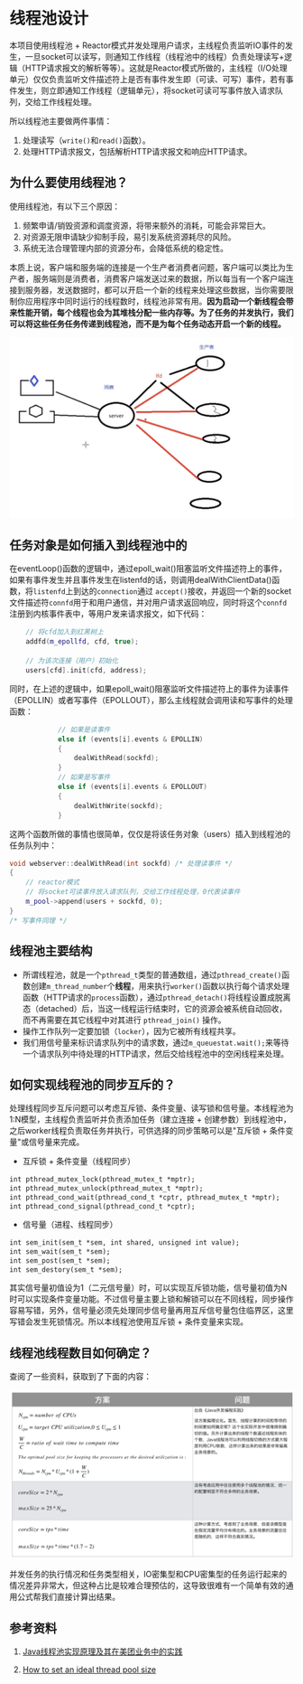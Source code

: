 # 线程池设计

本项目使用线程池 + Reactor模式并发处理用户请求，主线程负责监听IO事件的发生，一旦socket可以读写，则通知工作线程（线程池中的线程）负责处理读写+逻辑（HTTP请求报文的解析等等）。这就是Reactor模式所做的，主线程（I/O处理单元）仅仅负责监听文件描述符上是否有事件发生即（可读、可写）事件，若有事件发生，则立即通知工作线程（逻辑单元），将socket可读可写事件放入请求队列，交给工作线程处理。

所以线程池主要做两件事情：

1.   处理读写（`write()`和`read()`函数）。
2.   处理HTTP请求报文，包括解析HTTP请求报文和响应HTTP请求。

## 为什么要使用线程池？

使用线程池，有以下三个原因：

1.  频繁申请/销毁资源和调度资源，将带来额外的消耗，可能会非常巨大。
2.  对资源无限申请缺少抑制手段，易引发系统资源耗尽的风险。
3.  系统无法合理管理内部的资源分布，会降低系统的稳定性。

本质上说，客户端和服务端的连接是一个生产者消费者问题，客户端可以类比为生产者，服务端则是消费者，消费客户端发送过来的数据，所以每当有一个客户端连接到服务器，发送数据时，都可以开启一个新的线程来处理这些数据，当你需要限制你应用程序中同时运行的线程数时，线程池非常有用。**因为启动一个新线程会带来性能开销，每个线程也会为其堆栈分配一些内存等。为了任务的并发执行，我们可以将这些任务任务传递到线程池，而不是为每个任务动态开启一个新的线程。**

![Screen Shot 2022-03-03 at 21.12.41](https://raw.githubusercontent.com/fsZhuangB/Photos_Of_Blog/master/photos/202203032113561.png)



## 任务对象是如何插入到线程池中的

在eventLoop()函数的逻辑中，通过epoll_wait()阻塞监听文件描述符上的事件，如果有事件发生并且事件发生在listenfd的话，则调用dealWithClientData()函数，将`listenfd`上到达的`connection`通过 `accept()`接收，并返回一个新的socket文件描述符`connfd`用于和用户通信，并对用户请求返回响应，同时将这个`connfd`注册到内核事件表中，等用户发来请求报文，如下代码：

```c++
    // 将cfd加入到红黑树上
    addfd(m_epollfd, cfd, true);

    // 为该次连接（用户）初始化
    users[cfd].init(cfd, address);
```



同时，在上述的逻辑中，如果epoll_wait()阻塞监听文件描述符上的事件为读事件（EPOLLIN）或者写事件（EPOLLOUT），那么主线程就会调用读和写事件的处理函数：

```c++
            // 如果是读事件
            else if (events[i].events & EPOLLIN)
            {
                dealWithRead(sockfd);
            }
            // 如果是写事件
            else if (events[i].events & EPOLLOUT)
            {
                dealWithWrite(sockfd);
            }
```

这两个函数所做的事情也很简单，仅仅是将该任务对象（users）插入到线程池的任务队列中：

```c++
void webserver::dealWithRead(int sockfd) /* 处理读事件 */
{
    // reactor模式
    // 将socket可读事件放入请求队列，交给工作线程处理，0代表读事件
    m_pool->append(users + sockfd, 0);
}
/* 写事件同理 */
```

## 线程池主要结构

-   所谓线程池，就是一个`pthread_t`类型的普通数组，通过`pthread_create()`函数创建`m_thread_number`个**线程**，用来执行`worker()`函数以执行每个请求处理函数（HTTP请求的`process`函数），通过`pthread_detach()`将线程设置成脱离态（detached）后，当这一线程运行结束时，它的资源会被系统自动回收，而不再需要在其它线程中对其进行 `pthread_join()` 操作。
-   操作工作队列一定要加锁（`locker`），因为它被所有线程共享。
-   我们用信号量来标识请求队列中的请求数，通过`m_queuestat.wait();`来等待一个请求队列中待处理的HTTP请求，然后交给线程池中的空闲线程来处理。

## 如何实现线程池的同步互斥的？

处理线程同步互斥问题可以考虑互斥锁、条件变量、读写锁和信号量。本线程池为1:N模型，主线程负责监听并负责添加任务（建立连接 + 创建参数）到线程池中，之后worker线程负责取任务并执行，可供选择的同步策略可以是"互斥锁 + 条件变量"或信号量来完成。

-   互斥锁 + 条件变量（线程同步）

```
int pthread_mutex_lock(pthread_mutex_t *mptr);
int pthread_mutex_unlock(pthread_mutex_t *mptr);
int pthread_cond_wait(pthread_cond_t *cptr, pthread_mutex_t *mptr);
int pthread_cond_signal(pthread_cond_t *cptr);
```

-   信号量（进程、线程同步）

```
int sem_init(sem_t *sem, int shared, unsigned int value);
int sem_wait(sem_t *sem);
int sem_post(sem_t *sem);
int sem_destory(sem_t *sem);
```

其实信号量初值设为1（二元信号量）时，可以实现互斥锁功能，信号量初值为N时可以实现条件变量功能。不过信号量主要上锁和解锁可以在不同线程，同步操作容易写错，另外，信号量必须先处理同步信号量再用互斥信号量包住临界区，这里写错会发生死锁情况。所以本线程池使用互斥锁 + 条件变量来实现。

## 线程池线程数目如何确定？

查阅了一些资料，获取到了下面的内容：

![线程池数目](https://raw.githubusercontent.com/fsZhuangB/Photos_Of_Blog/master/photos/202203111754679.png)

并发任务的执行情况和任务类型相关，IO密集型和CPU密集型的任务运行起来的情况差异非常大，但这种占比是较难合理预估的，这导致很难有一个简单有效的通用公式帮我们直接计算出结果。



## 参考资料

1.   [Java线程池实现原理及其在美团业务中的实践](https://tech.meituan.com/2020/04/02/java-pooling-pratice-in-meituan.html)

2.   [How to set an ideal thread pool size](https://engineering.zalando.com/posts/2019/04/how-to-set-an-ideal-thread-pool-size.html)